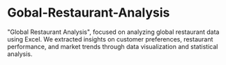 # Gobal-Restaurant-Analysis
"Global Restaurant Analysis", focused on analyzing global restaurant data using Excel. We extracted insights on customer preferences, restaurant performance, and market trends through data visualization and statistical analysis.
